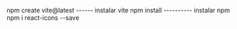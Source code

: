 npm create vite@latest ------ instalar vite
npm install ---------- instalar npm
npm i react-icons --save